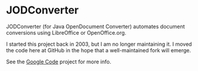 JODConverter
============

JODConverter (for Java OpenDocument Converter) automates document conversions
using LibreOffice or OpenOffice.org.

I started this project back in 2003, but I am no longer maintaining it. I moved
the code here at GitHub in the hope that a well-maintained fork will emerge.


See the [Google Code](http://code.google.com/p/jodconverter/) project for more
info.

